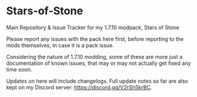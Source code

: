 # Stars-of-Stone
Main Repository & Issue Tracker for my 1.7.10 modpack, Stars of Stone

Please report any issues with the pack here first, before reporting to the mods themselves, in case it is a pack issue.

Considering the nature of 1.7.10 modding, some of these are more just a documentation of known issues, that may or may not actually get fixed any time soon.

Updates on here will include changelogs. Full update notes so far are also kept on my Discord server: https://discord.gg/V2rSh5krBC.
